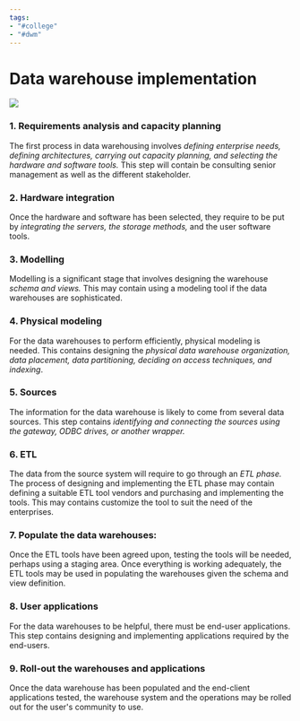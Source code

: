 ```yaml
---
tags:
- "#college"
- "#dwm"
---
```

# Data warehouse implementation
![](https://static.javatpoint.com/tutorial/datawarehouse/images/data-warehouse-implementation.png)

### 1. Requirements analysis and capacity planning
The first process in data warehousing involves _defining enterprise needs, defining architectures, carrying out capacity planning, and selecting the hardware and software tools._ This step will contain be consulting senior management as well as the different stakeholder.
### 2. Hardware integration
Once the hardware and software has been selected, they require to be put by _integrating the servers, the storage methods,_ and the user software tools.

### 3. Modelling 
Modelling is a significant stage that involves designing the warehouse _schema and views._ This may contain using a modeling tool if the data warehouses are sophisticated.

### 4. Physical modeling
For the data warehouses to perform efficiently, physical modeling is needed. This contains designing the _physical data warehouse organization, data placement, data partitioning, deciding on access techniques, and indexing_.

### 5. Sources
The information for the data warehouse is likely to come from several data sources. This step contains _identifying and connecting the sources using the gateway, ODBC drives, or another wrapper._

### 6. ETL
The data from the source system will require to go through an _ETL phase._ The process of designing and implementing the ETL phase may contain defining a suitable ETL tool vendors and purchasing and implementing the tools. This may contains customize the tool to suit the need of the enterprises.

### 7. Populate the data warehouses:
Once the ETL tools have been agreed upon, testing the tools will be needed, perhaps using a staging area. Once everything is working adequately, the ETL tools may be used in populating the warehouses given the schema and view definition.

### 8. User applications
For the data warehouses to be helpful, there must be end-user applications. This step contains designing and implementing applications required by the end-users.

### 9. Roll-out the warehouses and applications
Once the data warehouse has been populated and the end-client applications tested, the warehouse system and the operations may be rolled out for the user's community to use.